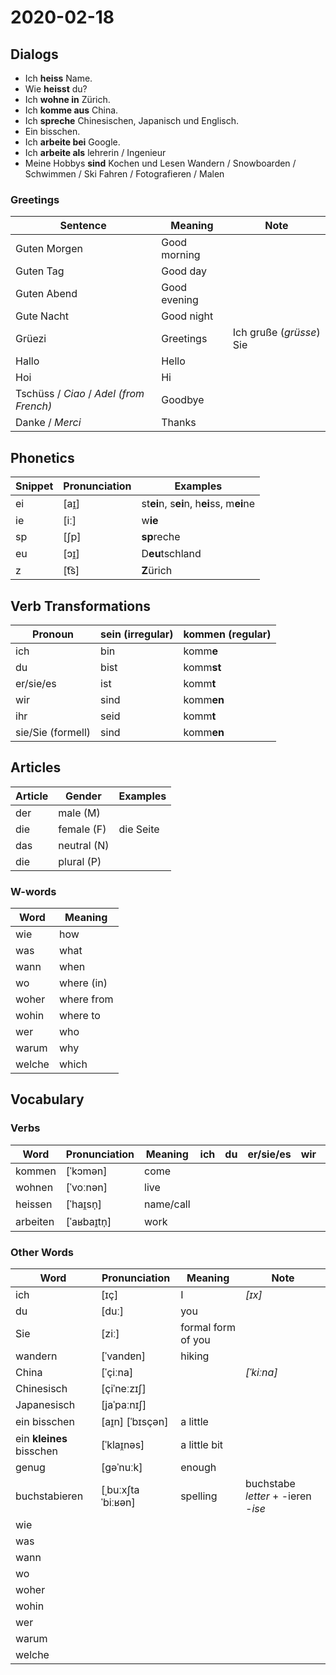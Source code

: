 # 2020-02-18

## Dialogs

- Ich **heiss** Name.
- Wie **heisst** du?
- Ich **wohne in** Zürich.
- Ich **komme aus** China.
- Ich **spreche** Chinesischen, Japanisch und Englisch.
- Ein bisschen.
- Ich **arbeite bei** Google.
- Ich **arbeite als** lehrerin / Ingenieur
- Meine Hobbys **sind** Kochen und Lesen
  Wandern / Snowboarden / Schwimmen / Ski Fahren / Fotografieren / Malen

### Greetings

| Sentence                                | Meaning      | Note                     |
| --------------------------------------- | ------------ | ------------------------ |
| Guten Morgen                            | Good morning |                          |
| Guten Tag                               | Good day     |                          |
| Guten Abend                             | Good evening |                          |
| Gute Nacht                              | Good night   |                          |
| Grüezi                                  | Greetings    | Ich gruße (*grüsse*) Sie |
| Hallo                                   | Hello        |                          |
| Hoi                                     | Hi           |                          |
| Tschüss / *Ciao* / *Adel (from French)* | Goodbye      |                          |
| Danke / *Merci*                         | Thanks       |                          |

## Phonetics

| Snippet | Pronunciation | Examples                                  |
| ------- | ------------- | ----------------------------------------- |
| ei      | [aɪ̯]          | st**ei**n, s**ei**n, h**ei**ss, m**ei**ne |
| ie      | [iː]          | w**ie**                                   |
| sp      | [ʃp]          | **sp**reche                               |
| eu      | [ɔɪ̯]          | D**eu**tschland                           |
| z       | [t͡s]          | **Z**ürich                                |

## Verb Transformations

| Pronoun           | sein (irregular) | komm**en** (regular) |
| ----------------- | ---------------- | -------------------- |
| ich               | bin              | komm**e**            |
| du                | bist             | komm**st**           |
| er/sie/es         | ist              | komm**t**            |
| wir               | sind             | komm**en**           |
| ihr               | seid             | komm**t**            |
| sie/Sie (formell) | sind             | komm**en**           |

## Articles

| Article | Gender      | Examples  |
| ------- | ----------- | --------- |
| der     | male (M)    |           |
| die     | female (F)  | die Seite |
| das     | neutral (N) |           |
| die     | plural (P)  |           |

### W-words

| Word   | Meaning    |
| ------ | ---------- |
| wie    | how        |
| was    | what       |
| wann   | when       |
| wo     | where (in) |
| woher  | where from |
| wohin  | where to   |
| wer    | who        |
| warum  | why        |
| welche | which      |

## Vocabulary

### Verbs

| Word     | Pronunciation | Meaning   | ich  | du   | er/sie/es | wir  | ihr  | sie/Sie |
| -------- | ------------- | --------- | ---- | ---- | --------- | ---- | ---- | ------- |
| kommen   | [ˈkɔmən]      | come      |      |      |           |      |      |         |
| wohnen   | [ˈvoːnən]     | live      |      |      |           |      |      |         |
| heissen  | [ˈhaɪ̯sn̩]      | name/call |      |      |           |      |      |         |
| arbeiten | [ˈaʁbaɪ̯tn̩]    | work      |      |      |           |      |      |         |

### Other Words

| Word                     | Pronunciation     | Meaning            | Note                               |
| ------------------------ | ----------------- | ------------------ | ---------------------------------- |
| ich                      | [ɪç]              | I                  | *[ɪx]*                             |
| du                       | [duː]             | you                |                                    |
| Sie                      | [ziː]             | formal form of you |                                    |
| wandern                  | [ˈvandɐn]         | hiking             |                                    |
| China                    | [ˈçiːna]          |                    | *[ˈkiːna]*                         |
| Chinesisch               | [çiˈneːzɪʃ]       |                    |                                    |
| Japanesisch              | [jaˈpaːnɪʃ]       |                    |                                    |
| ein bisschen             | [aɪ̯n] [ˈbɪsçən]   | a little           |                                    |
| ein **kleines** bisschen | [ˈklaɪ̯nəs]        | a little bit       |                                    |
| genug                    | [ɡəˈnuːk]         | enough             |                                    |
| buchstabieren            | [ˌbuːxʃtaˈbiːʁən] | spelling           | buchstabe *letter* +‎ -ieren *-ise* |
| wie                      |                   |                    |                                    |
| was                      |                   |                    |                                    |
| wann                     |                   |                    |                                    |
| wo                       |                   |                    |                                    |
| woher                    |                   |                    |                                    |
| wohin                    |                   |                    |                                    |
| wer                      |                   |                    |                                    |
| warum                    |                   |                    |                                    |
| welche                   |                   |                    |                                    |
